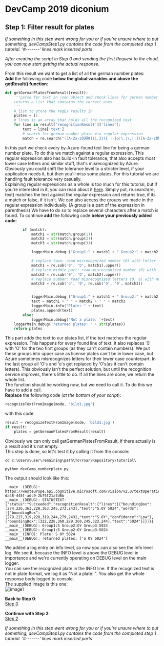 # DevCamp 2019 diconium

## Step 1: Filter result for plates

*If something in this step went wrong for you or if you're unsure where to put something, devCampStep1.py contains the code from the completed step 1 tutorial.*
 *'#-------' lines mark inserted parts*

*After creating the script in Step 0 and sending the first Request to the cloud,  you can now start getting the actual response.*  
  
From this result we want to get a list of all the german number plates:  
**Add** the following code **below the global variables and above the getResult() function**:  

```python
def getGermanPlatesFromResult(result):
    '''parse for text in json object and check lines for german number plates and
    returns a list that contains the correct ones.
    '''
    # list to store the regEx results in
    plates = []
    # lines is an array that holds all the recognized text
    for line in result['recognitionResult']['lines']:
        text = line['text']
        # search for german number plate via regular expression
        match = re.search("([A-Za-zÖÜÄ0]{1,3})[ |-|o|\.|\,|:]([A-Za-zÖÜÄ0]{1,2})[ |-|o|\.|\,|:]([0-9Oo]{1,4}[E|H]?)", text)
```

In this part we check every by-Azure-found text line for being a german number plate. To do this we match against a regular expression. This regular expression also has build-in fault tolerance, that also accepts most lower case letters and similar stuff, that's misrecognized by Azure. Obviously you could shift the tolerance level to a stricter level, if your application needs it, but then you'll miss some plates. For this tutorial we are handling fault tolerance very casually.  
Explaining regular expressions as a whole is too much for this tutorial, but if you're interested in it, you can read about it [here](https://docs.python.org/3/library/re.html). Simply put, re.search(re, text) matches the text against the regular expression and returns true, if its a match or false, if it isn't. We can also access the groups we made in the regular expression individually. (A group is a part of the expression in parenthesis) We have to do so to replace several characters after a match is found.
To continue **add** the following code **below your previously added code**:  

```python
        if (match):
            match1 = str(match.group(1))
            match2 = str(match.group(2))
            match3 = str(match.group(3))

            loggerMain.debug ("Group1:" + match1 + " Group2:" + match2 + " Group3:" + match3)

            # replace town: read misrecognized number (0) with letter
            match1 = re.sub('0', 'O', match1).upper()
            # replace middle part: read misrecognized number (0) with letter
            match2 = re.sub('0', 'O', match2).upper()
            # replace number: read misrecognized letters (O, o) with number
            match3 = re.sub('o', '0', re.sub('O', '0', match3))


            loggerMain.debug ("Group1:" + match1 + " Group2:" + match2 + " Group3:" + match3)
            text = match1 + " " + match2 + " " + match3
            loggerMain.info("Plate: " + text)
            plates.append(text)
        else:
            loggerMain.debug('Not a plate: '+text)
    loggerMain.debug('returned plates: ' + str(plates))
    return plates
```

This part adds the text to our plates list, if the text matches the regular expression. This happens for every found line of text. It also replaces '0' with 'O' for the two first groups (as they can't contain numbers). We put these groups into upper case as license plates can't be in lower case, but Azure sometimes misrecognizes letters for their lower case counterpart. In the last group all 'O's and 'o's get replaced by '0's(as it can't contain letters). This obviously isn't the perfect solution, but until the recognition service improves, there's little to do. If all the lines are done, we return the whole list.  
The function should be working now, but we need to call it. To do this we have to add a call.  
**Replace** the following code (*at the bottom of your script*):  

```python
recognizeTextFromImage(mode, 'bild1.jpg')
```

with this code:  

```python
result = recognizeTextFromImage(mode, 'bild1.jpg')
if result:
    plates = getGermanPlatesFromResult(result)
```

Obviously we can only call getGermanPlatesFromResult, if there actually is a result and it's not empty.  
This step is done, so let's test it by calling it from the console:  

```
cd c:\Users\user\remaining\path\To\Your\Repository\tutorial\

python devCamp_numberplate.py
```

The output should look like this:  

```
__main__(DEBUG): https://westeurope.api.cognitive.microsoft.com/vision/v2.0/textOperations/45dc92e3-da48-445f-adc9-2b74f21a7d6b
__main__(DEBUG): STATUSTEXT: {"status":"Succeeded","recognitionResult":{"lines":[{"boundingBox":[274,226,363,228,363,245,273,243],"text":"S.OY 5024","words":[{"boundingBox":[279,227,319,228,319,244,279,243],"text":"S.OY","confidence":"Low"},{"boundingBox":[322,228,360,229,360,245,322,244],"text":"5024"}]}]}}
__main__(DEBUG): Group1:S Group2:OY Group3:5024
__main__(DEBUG): Group1:S Group2:OY Group3:5024
__main__(INFO): Plate: S OY 5024
__main__(DEBUG): returned plates: ['S OY 5024']
```

We added a log entry on info level, so now you can also see the info level log. We see it,
because the INFO level is above the DEBUG level in importance and we're currently operating on DEBUG level on the main logger.  
You can see the recognized plate in the INFO line. If the recognized text is not in plate format, we log it as "Not a plate: ". You also get the whole response body logged to console.  
The supplied image is this one:  
![image1](https://raw.githubusercontent.com/volkerhielscher/netnei/master/complete/images/bild1.jpg)  

**Back to Step 0**:  
[Step 0](https://github.com/volkerhielscher/netnei/blob/master/tutorial/step_0/)  

**Continue with Step 2**:  
[Step 2](https://github.com/volkerhielscher/netnei/blob/master/tutorial/step_2/)  

*If something in this step went wrong for you or if you're unsure where to put something, devCampStep1.py contains the code from the completed step 1 tutorial.*
 *'#-------' lines mark inserted parts*
